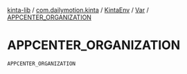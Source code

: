 [kinta-lib](../../../index.md) / [com.dailymotion.kinta](../../index.md) / [KintaEnv](../index.md) / [Var](index.md) / [APPCENTER_ORGANIZATION](./-a-p-p-c-e-n-t-e-r_-o-r-g-a-n-i-z-a-t-i-o-n.md)

# APPCENTER_ORGANIZATION

`APPCENTER_ORGANIZATION`